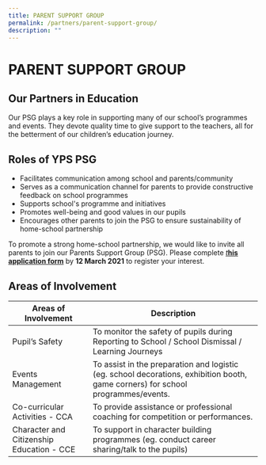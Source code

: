 ```yaml
---
title: PARENT SUPPORT GROUP
permalink: /partners/parent-support-group/
description: ""
---
```

# PARENT SUPPORT GROUP

Our Partners in Education
-------------------------

  

Our PSG plays a key role in supporting many of our school’s programmes and events. They devote quality time to give support to the teachers, all for the betterment of our children’s education journey.

**Roles of YPS PSG**
--------------------

*   Facilitates communication among school and parents/community
*   Serves as a communication channel for parents to provide constructive feedback on school programmes
*   Supports school's programme and initiatives
*   Promotes well-being and good values in our pupils
*   Encourages other parents to join the PSG to ensure sustainability of home-school partnership

To promote a strong home-school partnership, we would like to invite all parents to join our Parents Support Group (PSG). Please complete [_t_**his application form**](https://form.gov.sg/5ff29766d9174700125b68d6) by **12 March 2021** to register your interest. 

**Areas of Involvement**
------------------------

| Areas of Involvement                      | Description                                                                                                                      |
|-------------------------------------------|----------------------------------------------------------------------------------------------------------------------------------|
| Pupil’s Safety                            | To monitor the safety of pupils during Reporting to School / School Dismissal / Learning Journeys                                |
| Events Management                         | To assist in the preparation and logistic (eg. school decorations, exhibition booth, game corners) for school programmes/events. |
| Co-curricular Activities - CCA            | To provide assistance or professional coaching for competition or performances.                                                  |
| Character and Citizenship Education - CCE | To support in character building programmes (eg. conduct career sharing/talk to the pupils)                                      |